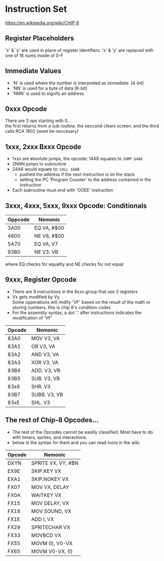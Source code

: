 #










# Instruction Set
https://en.wikipedia.org/wiki/CHIP-8


## Register Placeholders
'x' & 'y' are used in place of register identifiers.
'x' & 'y' are replaced with one of 16 nums inside of 0-F

## Immediate Values
* 'N' is used where the number is interpreted as immediate.  (4-bit)
* 'NN' is used for a byte of data (8-bit)
* 'NNN' is used to signify an address

## 0xxx Opcode
There are 3 ops starting with 0... <br>
the first returns from a sub routine, the seccond clears screen, and the third calls RCA 1802 (wont be neccesary)

## 1xxx, 2xxx Bxxx Opcode
* 1xxx are absolute jumps, the opcode: 14A6 equates to `JUMP $4A6`
* 2NNN jumps to subroutine
* 24A8 would equate to: `CALL $4AB`
    * pushed the address if the next instruction is on the stack
    * setting the PC 'Program Counter' to the address contained in the instruction
* Each subroutine must end with 'OOEE' instruction

## 3xxx, 4xxx, 5xxx, 9xxx Opcode: Conditionals
| Oppcode | Nemonic |
|---------|---------|
|3A00 | EQ  VA, #$00|
|4800 | NE  V8, #$00|
|5A70 | EQ  VA, V7  |
|93B0 | NE  V3. VB  |
where EQ checks for equality and NE checks for not equal

## 9xxx, Register Opcode
* There are 9 instructions in the 8xxx group that use 2 registers
* Vx gets modified by Vy <br>
Some opperations will midify 'VF' based on the result of the math or storing numbers. this is chip 8's condition codes <br>
* For the assembly syntax, a dot '.' after instructions indicates the modification of 'VF' <br>

| Opcode | Nemonic |
|--------|---------|    
|83A0 |  MOV   V3, VA|    
|83A1 |  OR    V3, VA|    
|83A2 |  AND   V3, VA|   
|83A3 |  XOR   V3, VA|   
|83B4 |  ADD.  V3, VB|    
|83B5 |  SUB.  V3, VB|    
|83x6 |  SHR.  V3    |
|83B7 |  SUBB. V3, VB|   
|83xE |  SHL.  V3    |

## The rest of Chip-8 Opcodes...
* The rest of the Opcodes cannot be easilly classified. Most have to do with timers, sprites, and interactions.  
* below is the syntax for them and you can read more in the wiki <br>     

| Opcode | Nemonic |
|--------|---------|    
|DXYN    |  SPRITE       VX, VY, #$N |   
|EX9E    |  SKIP.KEY     VX          |
|EXA1    |  SKIP.NOKEY   VX          |
|FX07    |  MOV          VX, DELAY   |
|FX0A    |  WAITKEY      VX          |
|FX15    |  MOV          DELAY, VX   | 
|FX18    |  MOV          SOUND, VX   | 
|FX1E    |  ADD          I, VX       |
|FX29    |  SPRITECHAR   VX          |
|FX33    |  MOVBCD       VX          |
|FX55    |  MOVM         (I), V0-VX  | 
|FX65    |  MOVM         V0-VX, (I)  |

